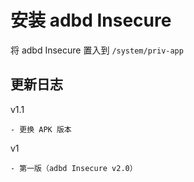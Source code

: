 # 安装 adbd Insecure
将 adbd Insecure 置入到 `/system/priv-app`

## 更新日志
v1.1

    - 更换 APK 版本
v1

    - 第一版（adbd Insecure v2.0）

